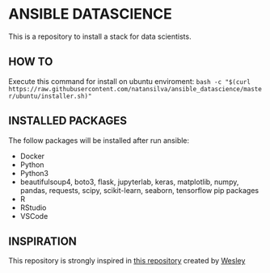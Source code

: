 # ANSIBLE DATASCIENCE
This is a repository to install a stack for data scientists.

## HOW TO
Execute this command for install on ubuntu enviroment: `bash -c "$(curl https://raw.githubusercontent.com/natansilva/ansible_datascience/master/ubuntu/installer.sh)"`

## INSTALLED PACKAGES
The follow packages will be installed after run ansible:
- Docker
- Python
- Python3
- beautifulsoup4, boto3, flask, jupyterlab, keras, matplotlib, numpy, pandas, requests, scipy, scikit-learn, seaborn, tensorflow pip packages
- R
- RStudio
- VSCode

## INSPIRATION
This repository is strongly inspired in [this repository](https://github.com/wesleyit/debian_workstation_devops) created by [Wesley](https://github.com/wesleyit)
